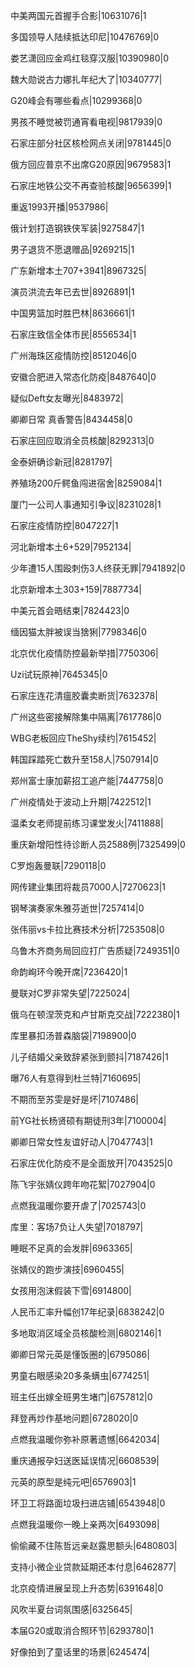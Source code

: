 中美两国元首握手合影|10631076|1

多国领导人陆续抵达印尼|10476769|0

娄艺潇回应金鸡红毯穿汉服|10390980|0

魏大勋说古力娜扎年纪大了|10340777|

G20峰会有哪些看点|10299368|0

男孩不睡觉被罚通宵看电视|9817939|0

石家庄部分社区核检网点关闭|9781445|0

俄方回应普京不出席G20原因|9679583|1

石家庄地铁公交不再查验核酸|9656399|1

重返1993开播|9537986|

俄计划打造钢铁侠军装|9275847|1

男子退货不愿退赠品|9269215|1

广东新增本土707+3941|8967325|

演员洪流去年已去世|8926891|1

中国男篮加时胜巴林|8636661|1

石家庄致信全体市民|8556534|1

广州海珠区疫情防控|8512046|0

安徽合肥进入常态化防疫|8487640|0

疑似Deft女友曝光|8483972|

卿卿日常 真香警告|8434458|0

石家庄回应取消全员核酸|8292313|0

金泰妍确诊新冠|8281797|

养殖场200斤鳄鱼闯进宿舍|8259084|1

厦门一公司人事通知引争议|8231028|1

石家庄疫情防控|8047227|1

河北新增本土6+529|7952134|

少年遭15人围殴刺伤3人终获无罪|7941892|0

北京新增本土303+159|7887734|

中美元首会晤结束|7824423|0

缅因猫太胖被误当猞猁|7798346|0

北京优化疫情防控最新举措|7750306|

Uzi试玩原神|7645345|0

石家庄连花清瘟胶囊卖断货|7632378|

广州这些密接解除集中隔离|7617786|0

WBG老板回应TheShy续约|7615452|

韩国踩踏死亡数升至158人|7507914|0

郑州富士康加薪招工追产能|7447758|0

广州疫情处于波动上升期|7422512|1

温柔女老师提前练习课堂发火|7411888|

重庆新增阳性待诊断人员2588例|7325499|0

C罗炮轰曼联|7290118|0

网传建业集团将裁员7000人|7270623|1

钢琴演奏家朱雅芬逝世|7257414|0

张伟丽vs卡拉比赛技术分析|7253508|0

乌鲁木齐商务局回应打广告质疑|7249351|0

命韵峋环今晚开席|7236420|1

曼联对C罗非常失望|7225024|

俄乌在顿涅茨克和卢甘斯克交战|7222380|1

库里暴扣汤普森脑袋|7198900|0

儿子结婚父亲致辞紧张到颤抖|7187426|1

曝76人有意得到杜兰特|7160695|

不期而至苏雯是好是坏|7107486|

前YG社长杨贤硕有期徒刑3年|7100004|

卿卿日常女性友谊好动人|7047743|1

石家庄优化防疫不是全面放开|7043525|0

陈飞宇张婧仪跨年吻花絮|7027904|0

点燃我温暖你要开虐了|7025743|0

库里：客场7负让人失望|7018797|

睡眠不足真的会发胖|6963365|

张婧仪的跑步演技|6960455|

女孩用泡沫假装下雪|6914800|

人民币汇率升幅创17年纪录|6838242|0

多地取消区域全员核酸检测|6802146|1

卿卿日常元英是懂饭圈的|6795086|

男童右眼感染20多条螨虫|6774251|

班主任出嫁全班男生堵门|6757812|0

拜登再炒作基地问题|6728020|0

点燃我温暖你弥补原著遗憾|6642034|

重庆通报孕妇送医延误情况|6608539|

元英的原型是纯元吧|6576903|1

环卫工将路面垃圾扫进店铺|6543948|0

点燃我温暖你一晚上亲两次|6493098|

偷偷藏不住陈哲远亲赵露思额头|6480803|

支持小微企业贷款延期还本付息|6462877|

北京疫情进展呈现上升态势|6391648|0

风吹半夏台词氛围感|6325645|

本届G20或取消合照环节|6293780|1

好像拍到了童话里的场景|6245474|

